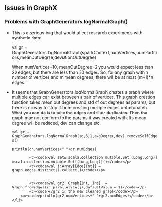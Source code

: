 <html>
<body>
<h2>Issues in GraphX</h2>
<h3>Problems with GraphGenerators.logNormalGraph()</h3>
<ul>
	<li> <p>This is a serious bug that would affect research experiments with synthetic data: </p>
		<p>val gr = GraphGenerators.logNormalGraph(sparkContext,numVertices,numPartitions,meanOutDegree,deviationOutDegree)</p>
		<p>When numVertices=10, meanOutDegree=2 you would expect less than 20 edges, but there are less than 30 edges. So, for any graph with n number of vertices and m mean degrees, there will be at most (m+1)*n edges.</p></li>
	<li><p>It seems that  GraphGenerators.logNormalGraph creates a graph where multiple edges can exist between a pair of vertices. This graph creation function takes mean out degrees and std of out degrees as params, but there is no way to stop it from creating multiple edges unfortunately. What you can do is to take the edges and filter duplicates. Then the graph may not conform to the params it was created with. Its mean degree will be reduced, dev can change etc.  </p>
		<p><code>val gr = GraphGenerators.logNormalGraph(sc,6,1,avgDegree,dev).removeSelfEdges()</code></p>
    		<p><code>println(gr.numVertices+" "+gr.numEdges)</code></p>

    		<p><code>val setA:scala.collection.mutable.Set[(Long,Long)] =scala.collection.mutable.Set[(Long,Long)]()</code></p>
    		<p><code>val j:Array[Edge[Int]] = graph.edges.distinct().collect()</code></p>

    		 
    		<p><code>val gr2: Graph[Int, Int]  = Graph.fromEdges(sc.parallelize(j),defaultValue = 1)</code></p>
     		<p><code>//gr2 is the new cleaned graph</code></p>
		<p><code>println(gr2.numVertices+" "+gr2.numEdges)</code></p>
	</li>
	
</ul>

</body>
</html>
